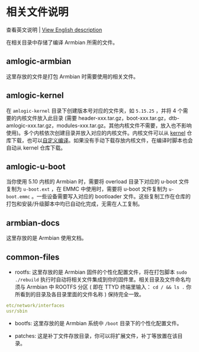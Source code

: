 # 相关文件说明

查看英文说明 | [View English description](README.md)

在相关目录中存储了编译 Armbian 所需的文件。

## amlogic-armbian

这里存放的文件是打包 Armbian 时需要使用的相关文件。

## amlogic-kernel

在 `amlogic-kernel` 目录下创建版本号对应的文件夹，如 `5.15.25` ，并将 4 个需要的内核文件放入此目录 (需要 header-xxx.tar.gz，boot-xxx.tar.gz，dtb-amlogic-xxx.tar.gz，modules-xxx.tar.gz。其他内核文件不需要，放入也不影响使用)。多个内核依次创建目录并放入对应的内核文件。内核文件可以从 [kernel](https://github.com/ophub/kernel) 仓库下载，也可以[自定义编译](https://github.com/ophub/amlogic-s9xxx-armbian/tree/main/compile-kernel)。如果没有手动下载存放内核文件，在编译时脚本也会自动从 kernel 仓库下载。

## amlogic-u-boot

当你使用 5.10 内核的 Armbian 时，需要将 overload 目录下对应的 u-boot 文件复制为 `u-boot.ext` ，在 EMMC 中使用时，需要将 u-boot 文件复制为 `u-boot.emmc` 。一些设备需要写入对应的 bootloader 文件。这些复制工作在仓库的打包和安装/升级脚本中均已自动化完成，无需在人工复制。

## armbian-docs

这里存放的是 Armbian 使用文档。

## common-files

- rootfs: 这里存放的是 Armbian 固件的个性化配置文件，将在打包脚本 `sudo ./rebuild` 执行时自动将相关文件集成到你的固件里。相关目录及文件命名均须与 Armbian 中 ROOTFS 分区 ( 即在 TTYD 终端里输入： `cd / && ls .` 你所看到的目录及各目录里面的文件名称 ) 保持完全一致。

```yaml
etc/network/interfaces
usr/sbin
```

- bootfs: 这里存放的是 Armbian 系统中 `/boot` 目录下的个性化配置文件。

- patches: 这是补丁文件存放目录，你可以将扩展文件，补丁等放置在该目录。

